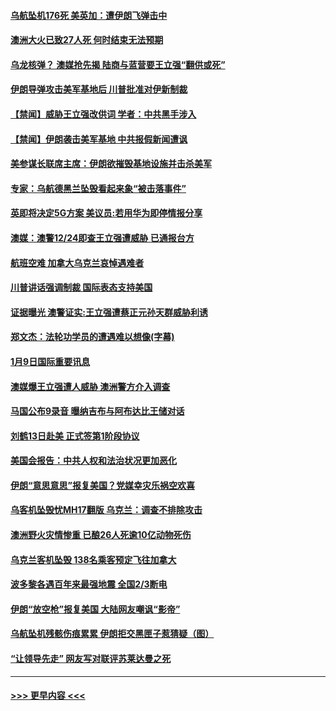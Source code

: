#### [乌航坠机176死 美英加：遭伊朗飞弹击中](../pages/prog202/a102749330.md?t=01101202) 
#### [澳洲大火已致27人死 何时结束无法预期](../pages/prog202/a102749245.md?t=01101202) 
#### [乌龙核弹？ 澳媒抢先揭 陆商与蓝营要王立强“翻供或死”](../pages/prog202/a102749284.md?t=01101202) 
#### [伊朗导弹攻击美军基地后 川普批准对伊新制裁](../pages/prog202/a102749213.md?t=01101202) 
#### [【禁闻】威胁王立强改供词  学者：中共黑手涉入](../pages/prog202/a102749218.md?t=01101202) 
#### [【禁闻】伊朗袭击美军基地 中共报假新闻遭讽](../pages/prog202/a102749185.md?t=01101202) 
#### [美参谋长联席主席：伊朗欲摧毁基地设施并击杀美军](../pages/prog202/a102749136.md?t=01101202) 
#### [专家：乌航德黑兰坠毁看起来象“被击落事件”](../pages/prog202/a102749162.md?t=01101202) 
#### [英即将决定5G方案 美议员:若用华为即停情报分享](../pages/prog202/a102749100.md?t=01101202) 
#### [澳媒：澳警12/24即查王立强遭威胁 已通报台方](../pages/prog202/a102749105.md?t=01101202) 
#### [航班空难 加拿大乌克兰哀悼遇难者](../pages/prog202/a102749081.md?t=01101202) 
#### [川普讲话强调制裁 国际表态支持美国](../pages/prog202/a102749055.md?t=01101202) 
#### [证据曝光 澳警证实:王立强遭蔡正元孙天群威胁利诱](../pages/prog202/a102749004.md?t=01101202) 
#### [郑文杰：法轮功学员的遭遇难以想像(字幕)](../pages/prog202/a102749005.md?t=01101202) 
#### [1月9日国际重要讯息](../pages/prog202/a102748855.md?t=01101202) 
#### [澳媒爆王立强遭人威胁 澳洲警方介入调查](../pages/prog202/a102748859.md?t=01101202) 
#### [马国公布9录音 曝纳吉布与阿布达比王储对话](../pages/prog202/a102748837.md?t=01101202) 
#### [刘鹤13日赴美 正式签第1阶段协议](../pages/prog202/a102748830.md?t=01101202) 
#### [美国会报告：中共人权和法治状况更加恶化](../pages/prog202/a102748731.md?t=01101202) 
#### [伊朗“意思意思”报复美国？党媒幸灾乐祸空欢喜](../pages/prog202/a102748728.md?t=01101202) 
#### [乌客机坠毁忧MH17翻版 乌克兰：调查不排除攻击](../pages/prog202/a102748710.md?t=01101202) 
#### [澳洲野火灾情惨重 已酿26人死逾10亿动物死伤](../pages/prog202/a102748612.md?t=01101202) 
#### [乌克兰客机坠毁 138名乘客预定飞往加拿大](../pages/prog202/a102748597.md?t=01101202) 
#### [波多黎各遇百年来最强地震 全国2/3断电](../pages/prog202/a102748578.md?t=01101202) 
#### [伊朗“放空枪”报复美国 大陆网友嘲讽“影帝”](../pages/prog202/a102748524.md?t=01101202) 
#### [乌航坠机残骸伤痕累累 伊朗拒交黑匣子惹猜疑（图）](../pages/prog202/a102748185.md?t=01101202) 
#### [“让领导先走” 网友写对联评苏莱达曼之死](../pages/prog202/a102748518.md?t=01101202) 

----
#### [ >>> 更早内容 <<< ](../indexes/prog202-earlier.md)
